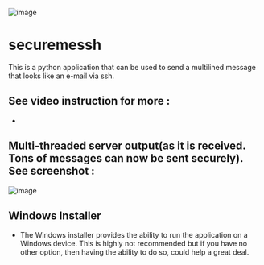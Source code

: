 ![image](https://user-images.githubusercontent.com/101802030/229880570-edc35d5f-addc-438d-9a0a-a825150f24d4.png)


# securemessh
This is a python application that can be used to send a multilined message that looks like an e-mail via ssh.

## See video instruction for more :

- 

## Multi-threaded server output(as it is received. Tons of messages can now be sent securely). See screenshot :

![image](https://user-images.githubusercontent.com/101802030/229977759-e0223fe0-15de-4aaa-9916-a45eb626fe14.png)

## Windows Installer
- The Windows installer provides the ability to run the application on a Windows device. This is highly not recommended but if you have no other option, then having the ability to do so, could help a great deal.
